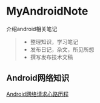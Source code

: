 # MyAndroidNote
介绍android相关笔记

> * 整理知识，学习笔记
> * 发布日记，杂文，所见所想
> * 撰写发布技术文稿

## Android网络知识
[Android网络请求心路历程](http://www.jianshu.com/p/3141d4e46240)
